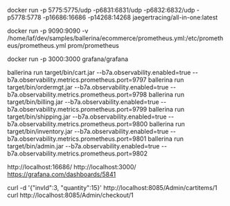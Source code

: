 docker run -p 5775:5775/udp -p6831:6831/udp -p6832:6832/udp -p5778:5778 -p16686:16686 -p14268:14268 jaegertracing/all-in-one:latest

docker run -p 9090:9090 -v /home/laf/dev/samples/ballerina/ecommerce/prometheus.yml:/etc/prometheus/prometheus.yml prom/prometheus

docker run -p 3000:3000 grafana/grafana

ballerina run target/bin/cart.jar --b7a.observability.enabled=true --b7a.observability.metrics.prometheus.port=9797
ballerina run target/bin/ordermgt.jar --b7a.observability.enabled=true --b7a.observability.metrics.prometheus.port=9798
ballerina run target/bin/billing.jar --b7a.observability.enabled=true --b7a.observability.metrics.prometheus.port=9799
ballerina run target/bin/shipping.jar --b7a.observability.enabled=true --b7a.observability.metrics.prometheus.port=9800
ballerina run target/bin/inventory.jar --b7a.observability.enabled=true --b7a.observability.metrics.prometheus.port=9801
ballerina run target/bin/admin.jar --b7a.observability.enabled=true --b7a.observability.metrics.prometheus.port=9802

http://localhost:16686/
http://localhost:3000/
https://grafana.com/dashboards/5841

curl -d '{"invId":3, "quantity":15}' http://localhost:8085/Admin/cartitems/1
curl http://localhost:8085/Admin/checkout/1
